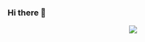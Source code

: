 ### Hi there 👋

<p align='center'>
<img align='center' src="https://github-readme-stats.vercel.app/api?username=sumonta056">
<!-- <img align='center' src = "https://github-readme-stats.vercel.app/api/top-langs/?username=sumonta056&hide_border=true&layout=compact"> -->
<p/>

<!--
**Sumonta056/sumonta056** is a ✨ _special_ ✨ repository because its `README.md` (this file) appears on your GitHub profile.

Here are some ideas to get you started:

- 🔭 I’m currently working on ...
- 🌱 I’m currently learning ...
- 👯 I’m looking to collaborate on ...
- 🤔 I’m looking for help with ...
- 💬 Ask me about ...
- 📫 How to reach me: ...
- 😄 Pronouns: ...
- ⚡ Fun fact: ...
-->
